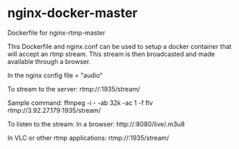# nginx-docker-master
Dockerfile for nginx-rtmp-master

This Dockerfile and nginx.conf can be used to setup a docker container
that will accept an rtmp stream.  This stream is then broadcasted and made
available through a browser.

In the nginx config file <stream name> = "audio"

To stream to the server:
  rtmp://<server ip>:1935/stream/<stream name>
  
  Sample command: ffmpeg -i - -ab 32k -ac 1 -f flv rtmp://3.92.27.179:1935/stream/<stream name>
  
To listen to the stream:
  In a browser:
    http://<server ip>:8080/live/<stream name>.m3u8
  
  In VLC or other rtmp applications:
    rtmp://<server ip>:1935/stream/<stream name>


